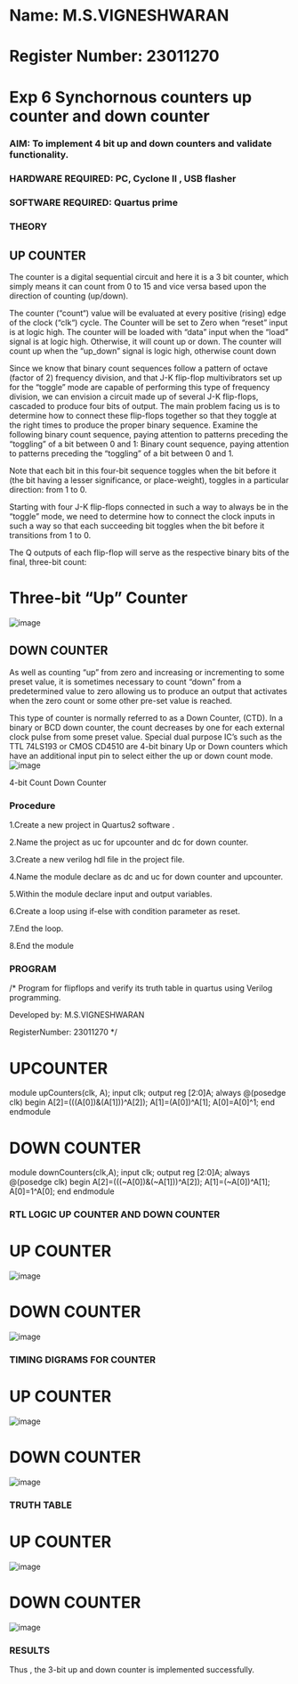 
# Name: M.S.VIGNESHWARAN
# Register Number: 23011270
# Exp 6 Synchornous counters  up counter and down counter 
### AIM: To implement 4 bit up and down counters and validate  functionality.
### HARDWARE REQUIRED:   PC, Cyclone II , USB flasher
### SOFTWARE REQUIRED:   Quartus prime
### THEORY 



## UP COUNTER 
The counter is a digital sequential circuit and here it is a 3 bit counter, which simply means it can count from 0 to 15 and vice versa based upon the direction of counting (up/down). 

The counter (“count“) value will be evaluated at every positive (rising) edge of the clock (“clk“) cycle.
The Counter will be set to Zero when “reset” input is at logic high.
The counter will be loaded with “data” input when the “load” signal is at logic high. Otherwise, it will count up or down.
The counter will count up when the “up_down” signal is logic high, otherwise count down

Since we know that binary count sequences follow a pattern of octave (factor of 2) frequency division, and that J-K flip-flop multivibrators set up for the “toggle” mode are capable of performing this type of frequency division, we can envision a circuit made up of several J-K flip-flops, cascaded to produce four bits of output.
The main problem facing us is to determine how to connect these flip-flops together so that they toggle at the right times to produce the proper binary sequence.
Examine the following binary count sequence, paying attention to patterns preceding the “toggling” of a bit between 0 and 1:
Binary count sequence, paying attention to patterns preceding the “toggling” of a bit between 0 and 1.

Note that each bit in this four-bit sequence toggles when the bit before it (the bit having a lesser significance, or place-weight), toggles in a particular direction: from 1 to 0.



 
 

Starting with four J-K flip-flops connected in such a way to always be in the “toggle” mode, we need to determine how to connect the clock inputs in such a way so that each succeeding bit toggles when the bit before it transitions from 1 to 0.

The Q outputs of each flip-flop will serve as the respective binary bits of the final, three-bit count:

 
 

# Three-bit “Up” Counter
![image](https://user-images.githubusercontent.com/36288975/169644758-b2f4339d-9532-40c5-af40-8f4f8c942e2c.png)



## DOWN COUNTER 

As well as counting “up” from zero and increasing or incrementing to some preset value, it is sometimes necessary to count “down” from a predetermined value to zero allowing us to produce an output that activates when the zero count or some other pre-set value is reached.

This type of counter is normally referred to as a Down Counter, (CTD). In a binary or BCD down counter, the count decreases by one for each external clock pulse from some preset value. Special dual purpose IC’s such as the TTL 74LS193 or CMOS CD4510 are 4-bit binary Up or Down counters which have an additional input pin to select either the up or down count mode.
![image](https://user-images.githubusercontent.com/36288975/169644844-1a14e123-7228-4ed8-81a9-eb937dff4ac8.png)


4-bit Count Down Counter
### Procedure
1.Create a new project in Quartus2 software .

2.Name the project as uc for upcounter and dc for down counter.

3.Create a new verilog hdl file in the project file.

4.Name the module declare as dc and uc for down counter and upcounter.

5.Within the module declare input and output variables.

6.Create a loop using if-else with condition parameter as reset.

7.End the loop.

8.End the module

### PROGRAM 
/*
Program for flipflops  and verify its truth table in quartus using Verilog programming.

Developed by: M.S.VIGNESHWARAN

RegisterNumber:  23011270
*/

 

# UPCOUNTER


module upCounters(clk, A);
input clk;
output reg [2:0]A;
always @(posedge clk)
begin
   A[2]=(((A[0])&(A[1]))^A[2]);
   A[1]=(A[0])^A[1];
   A[0]=A[0]^1;
end
endmodule

# DOWN COUNTER

module downCounters(clk,A);
input clk;
output reg [2:0]A;
always @(posedge clk)
begin
   A[2]=(((~A[0])&(~A[1]))^A[2]);
   A[1]=(~A[0])^A[1];
   A[0]=1^A[0];
end 
endmodule


### RTL LOGIC UP COUNTER AND DOWN COUNTER 
# UP COUNTER
![image](https://github.com/Lokhnath10/Exp-7-Synchornous-counters-/assets/138969918/e20cb60c-a65e-4006-878f-5afacff538d8)

# DOWN COUNTER
![image](https://github.com/Lokhnath10/Exp-7-Synchornous-counters-/assets/138969918/962d59d6-81a4-42ef-ae1c-5aa59e3f75a7)




### TIMING DIGRAMS FOR COUNTER  
# UP COUNTER
![image](https://github.com/Lokhnath10/Exp-7-Synchornous-counters-/assets/138969918/042c3979-7286-45f0-80c0-caac9885830a)

# DOWN COUNTER
![image](https://github.com/Lokhnath10/Exp-7-Synchornous-counters-/assets/138969918/89c19227-d549-4c8c-ad8c-6c689e117692)






### TRUTH TABLE 
# UP COUNTER
![image](https://github.com/Lokhnath10/Exp-7-Synchornous-counters-/assets/138969918/19f2f361-bdd6-4927-b41b-4f4c010f29c7)

# DOWN COUNTER
![image](https://github.com/Lokhnath10/Exp-7-Synchornous-counters-/assets/138969918/b3680c0d-3e6a-4678-9a1c-a50553ad6a1e)







### RESULTS 
Thus , the 3-bit up and down counter is implemented successfully.
